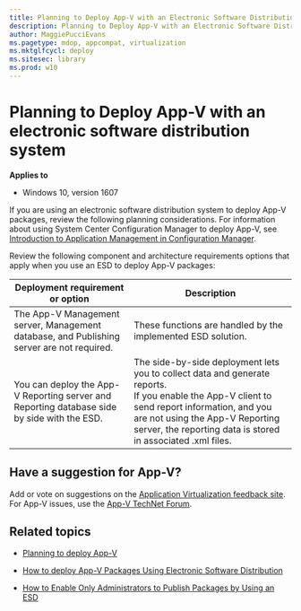 ```yaml
---
title: Planning to Deploy App-V with an Electronic Software Distribution System (Windows 10)
description: Planning to Deploy App-V with an Electronic Software Distribution System
author: MaggiePucciEvans
ms.pagetype: mdop, appcompat, virtualization
ms.mktglfcycl: deploy
ms.sitesec: library
ms.prod: w10
---
```


# Planning to Deploy App-V with an electronic software distribution system

**Applies to**
-   Windows 10, version 1607

If you are using an electronic software distribution system to deploy App-V packages, review the following planning considerations. For information about using System Center Configuration Manager to deploy App-V, see [Introduction to Application Management in Configuration Manager](https://technet.microsoft.com/en-us/library/gg682125.aspx#BKMK_Appv).

Review the following component and architecture requirements options that apply when you use an ESD to deploy App-V packages:

| Deployment requirement or option | Description |
| - | - |
| The App-V Management server, Management database, and Publishing server are not required. | These functions are handled by the implemented ESD solution. |
| You can deploy the App-V Reporting server and Reporting database side by side with the ESD. | The side-by-side deployment lets you to collect data and generate reports.<br/>If you enable the App-V client to send report information, and you are not using the App-V Reporting server, the reporting data is stored in associated .xml files. |

## Have a suggestion for App-V?

Add or vote on suggestions on the [Application Virtualization feedback site](http://appv.uservoice.com/forums/280448-microsoft-application-virtualization).<br>For App-V issues, use the [App-V TechNet Forum](https://social.technet.microsoft.com/Forums/en-US/home?forum=mdopappv).

## Related topics

- [Planning to deploy App-V](appv-planning-to-deploy-appv.md)

- [How to deploy App-V Packages Using Electronic Software Distribution](appv-deploy-appv-packages-with-electronic-software-distribution-solutions.md)

- [How to Enable Only Administrators to Publish Packages by Using an ESD](appv-enable-administrators-to-publish-packages-with-electronic-software-distribution-solutions.md)

